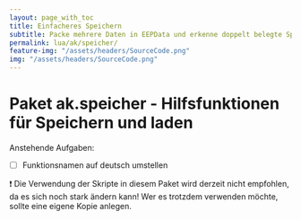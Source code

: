 ```yaml
---
layout: page_with_toc
title: Einfacheres Speichern
subtitle: Packe mehrere Daten in EEPData und erkenne doppelt belegte Speicher-IDs.
permalink: lua/ak/speicher/
feature-img: "/assets/headers/SourceCode.png"
img: "/assets/headers/SourceCode.png"
---
```


# Paket ak.speicher - Hilfsfunktionen für Speichern und laden

Anstehende Aufgaben:
* [ ] Funktionsnamen auf deutsch umstellen

❗ Die Verwendung der Skripte in diesem Paket wird derzeit nicht empfohlen, da es sich noch stark ändern kann! Wer es trotzdem verwenden möchte, sollte eine eigene Kopie anlegen.
